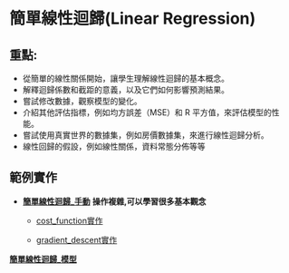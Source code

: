 # 簡單線性迴歸(Linear Regression)

## 重點:
- 從簡單的線性關係開始，讓學生理解線性迴歸的基本概念。
- 解釋迴歸係數和截距的意義，以及它們如何影響預測結果。
- 嘗試修改數據，觀察模型的變化。
- 介紹其他評估指標，例如均方誤差（MSE）和 R 平方值，來評估模型的性能。
- 嘗試使用真實世界的數據集，例如房價數據集，來進行線性迴歸分析。
- 線性回歸的假設，例如線性關係，資料常態分佈等等

## 範例實作
- [**簡單線性迴歸_手動**](./簡單線性迴歸_手動.md)
**操作複雜,可以學習很多基本觀念**

	- [cost_function實作](./cost_function.ipynb)

	- [gradient_descent實作](./gradient_descent.ipynb)

[**簡單線性迴歸_模型**](./sklearn實作1.ipynb)